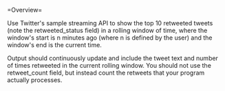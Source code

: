 =Overview=

Use Twitter's sample streaming API to show the top 10 retweeted tweets (note the retweeted_status field) in a rolling window of time, where the window's start is n minutes ago (where n is defined by the user) and the window's end is the current time.

Output should continuously update and include the tweet text and number of times retweeted in the current rolling window. You should not use the retweet_count field, but instead count the retweets that your program actually processes.